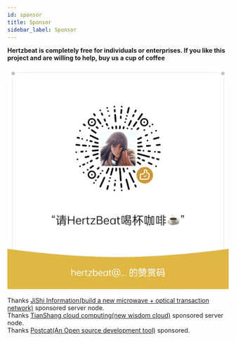 ```yaml
---
id: sponsor  
title: Sponsor    
sidebar_label: Sponsor     
---
```



**Hertzbeat is completely free for individuals or enterprises. If you like this project and are willing to help, buy us a cup of coffee**      


![wechat-alipay](/img/docs/pay.png)          


Thanks [JiShi Information(build a new microwave + optical transaction network)](https://www.flarespeed.com) sponsored server node.          
Thanks [TianShang cloud computing(new wisdom cloud)](https://www.tsyvps.com/aff/BZBEGYLX) sponsored server node.     
Thanks [Postcat(An Open source development tool)](https://postcat.com/?utm_source=sponsor&utm_campaign=s-hertzbeat) sponsored.    




